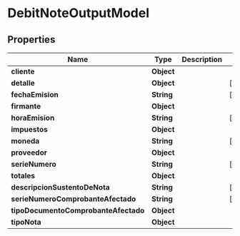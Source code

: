 # DebitNoteOutputModel

## Properties
Name | Type | Description | Notes
------------ | ------------- | ------------- | -------------
**cliente** | **Object** |  | 
**detalle** | **Object** |  |  [optional]
**fechaEmision** | **String** |  |  [optional]
**firmante** | **Object** |  | 
**horaEmision** | **String** |  |  [optional]
**impuestos** | **Object** |  | 
**moneda** | **String** |  |  [optional]
**proveedor** | **Object** |  | 
**serieNumero** | **String** |  |  [optional]
**totales** | **Object** |  | 
**descripcionSustentoDeNota** | **String** |  |  [optional]
**serieNumeroComprobanteAfectado** | **String** |  |  [optional]
**tipoDocumentoComprobanteAfectado** | **Object** |  | 
**tipoNota** | **Object** |  | 
